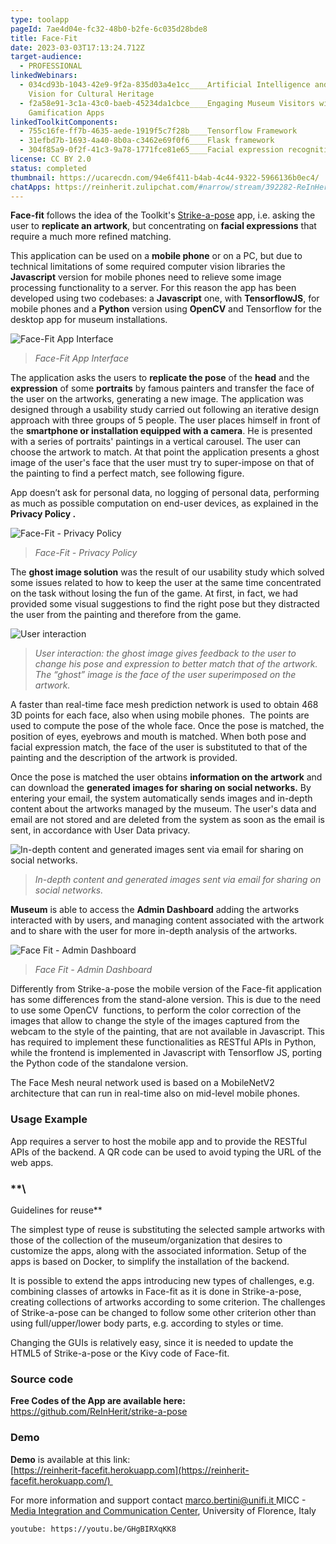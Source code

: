 ```yaml
---
type: toolapp
pageId: 7ae4d04e-fc32-48b0-b2fe-6c035d28bde8
title: Face-Fit
date: 2023-03-03T17:13:24.712Z
target-audience:
  - PROFESSIONAL
linkedWebinars:
  - 034cd93b-1043-42e9-9f2a-835d03a4e1cc____Artificial Intelligence and Computer
    Vision for Cultural Heritage
  - f2a58e91-3c1a-43c0-baeb-45234da1cbce____Engaging Museum Visitors with
    Gamification Apps
linkedToolkitComponents:
  - 755c16fe-ff7b-4635-aede-1919f5c7f28b____Tensorflow Framework
  - 31efbd7b-1693-4a40-8b0a-c3462e69f0f6____Flask framework
  - 304f85a9-0f2f-41c3-9a78-1771fce81e65____Facial expression recognition
license: CC BY 2.0
status: completed
thumbnail: https://ucarecdn.com/94e6f411-b4ab-4c44-9322-5966136b0ec4/
chatApps: https://reinherit.zulipchat.com/#narrow/stream/392282-ReInHerit-Applications-and-Toolkit/topic/Face.20Fit
---
```

**Face-fit** follows the idea of the Toolkit's [Strike-a-pose](https://reinherit-hub.eu/tools/apps/5f367b50-4089-4718-9b66-8114962c6596) app, i.e. asking the user to **replicate an artwork**, but concentrating on **facial expressions** that require a much more refined matching. 

This application can be used on a **mobile phone** or on a PC, but due to technical limitations of some required computer vision libraries the **Javascript** version for mobile phones need to relieve some image processing functionality to a server. For this reason the app has been developed using two codebases: a **Javascript** one, with **TensorflowJS**, for mobile phones and a **Python** version using **OpenCV** and Tensorflow for the desktop app for museum installations. 

![Face-Fit App Interface  ](https://ucarecdn.com/e95fef8f-d1f8-42c9-88df-ffa74a956876/ "Face-Fit App Interface  ")

> *Face-Fit App Interface*  

The application asks the users to **replicate the pose** of the **head** and the **expression** of some **portraits** by famous painters and transfer the face of the user on the artworks, generating a new image. The application was designed through a usability study carried out following an iterative design approach with three groups of 5 people. The user places himself in front of the **smartphone or installation equipped with a camera**. He is presented with a series of portraits' paintings in a vertical carousel. The user can choose the artwork to match. At that point the application presents a ghost image of the user's face that the user must try to super-impose on that of the painting to find a perfect match, see following figure.

App doesn’t ask for personal data, no logging of personal data, performing as much as possible computation on end-user devices, as explained in the **Privacy Policy .**

![Face-Fit - Privacy Policy](https://ucarecdn.com/8901ee1f-fc4c-449b-bbdd-8532543e038f/ "Face-Fit - Privacy Policy")

>  *Face-Fit -*  *Privacy Policy*

The **ghost image solution** was the result of our usability study which solved some issues related to how to keep the user at the same time concentrated on the task without losing the fun of the game. At first, in fact, we had provided some visual suggestions to find the right pose but they distracted the user from the painting and therefore from the game.

![User interaction](https://ucarecdn.com/ae2eaee6-9357-49b2-b41e-1cea3fa951ce/ "User interaction")

> *User interaction: the ghost image gives feedback to the user to change his pose and expression to better match that of the artwork.* *The “ghost” image is the face of the user superimposed on the artwork.*

A faster than real-time face mesh prediction network is used to obtain 468 3D points for each face, also when using mobile phones.  The points are used to compute the pose of the whole face. Once the pose is matched, the position of eyes, eyebrows and mouth is matched. When both pose and facial expression match, the face of the user is substituted to that of the painting and the description of the artwork is provided. 

Once the pose is matched the user obtains **information on the artwork** and can download the **generated images for sharing on social networks.** By entering your email, the system automatically sends images and in-depth content about the artworks managed by the museum. The user's data and email are not stored and are deleted from the system as soon as the email is sent, in accordance with User Data privacy.

![In-depth content and generated images sent via email for sharing on social networks.](https://ucarecdn.com/88a65fb9-6b1e-497a-8d81-cd68f2bdd79f/ "In-depth content and generated images sent via email for sharing on social networks.")

> *In-depth content and generated images sent via email for sharing on social networks.*

**Museum** is able to access the **Admin Dashboard**  adding the artworks interacted with by users, and managing content associated with the artwork and to share with the user for more in-depth analysis of the artworks.

![Face Fit - Admin Dashboard](https://ucarecdn.com/998cd54f-7045-40c4-81e4-41dd637b929d/ "Face Fit - Admin Dashboard")

> *Face Fit - Admin Dashboard*

Differently from Strike-a-pose the mobile version of the Face-fit application has some differences from the stand-alone version. This is due to the need to use some OpenCV  functions, to perform the color correction of the images that allow to change the style of the images captured from the webcam to the style of the painting, that are not available in Javascript. This has required to implement these functionalities as RESTful APIs in Python, while the frontend is implemented in Javascript with Tensorflow JS, porting the Python code of the standalone version. 

The Face Mesh neural network used is based on a MobileNetV2 architecture that can run in real-time also on mid-level mobile phones.

### **Usage Example**

App requires a server to host the mobile app and to provide the RESTful APIs of the backend. A QR code can be used to avoid typing the URL of the web apps.

### \*\*\

Guidelines for reuse\*\*

The simplest type of reuse is substituting the selected sample artworks with those of the collection of the museum/organization that desires to customize the apps, along with the associated information. Setup of the apps is based on Docker, to simplify the installation of the backend. 

It is possible to extend the apps introducing new types of challenges, e.g. combining classes of artowks in Face-fit as it is done in Strike-a-pose, creating collections of artworks according to some criterion. The challenges of Strike-a-pose can be changed to follow some other criterion other than using full/upper/lower body parts, e.g. according to styles or time. 

Changing the GUIs is relatively easy, since it is needed to update the HTML5 of Strike-a-pose or the Kivy code of Face-fit.

### **Source code**

**Free Codes of the App are available here:**\
<https://github.com/ReInHerit/strike-a-pose>

### Demo

**Demo** is available at this link:\
[https://reinherit-facefit.hero​kuapp.com](https://reinherit-facefit.herokuapp.com/) 

For more information and support contact [marco.bertini@unifi.it  ](<>)MICC - [Media Integration and Communication Center](http://www.micc.unifi.it), University of Florence,  Italy

`youtube: https://youtu.be/GHgBIRXqKK8`